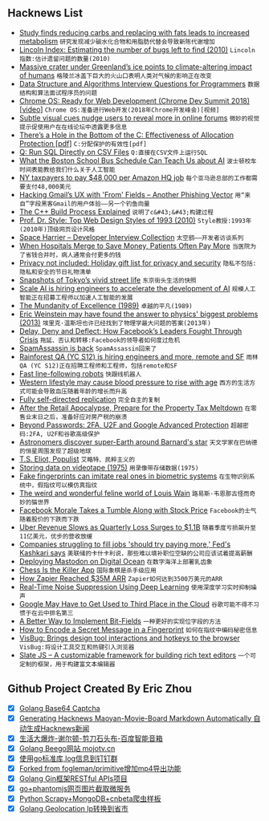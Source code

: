 ## Hacknews List


- [Study finds reducing carbs and replacing with fats leads to increased metabolism](https://www.nytimes.com/2018/11/14/well/eat/how-a-low-carb-diet-might-help-you-maintain-a-healthy-weight.html)  `研究发现减少碳水化合物和用脂肪代替会导致新陈代谢增加`
- [Lincoln Index: Estimating the number of bugs left to find (2010)](https://www.johndcook.com/blog/2010/07/13/lincoln-index/)  `Lincoln指数:估计遗留问题的数量(2010)`
- [Massive crater under Greenland’s ice points to climate-altering impact of humans](https://www.sciencemag.org/news/2018/11/massive-crater-under-greenland-s-ice-points-climate-altering-impact-time-humans)  `格陵兰冰盖下巨大的火山口表明人类对气候的影响正在改变`
- [Data Structure and Algorithms Interview Questions for Programmers](https://hackernoon.com/50-data-structure-and-algorithms-interview-questions-for-programmers-b4b1ac61f5b0)  `数据结构和算法面试程序员的问题`
- [Chrome OS: Ready for Web Development (Chrome Dev Summit 2018) [video]](https://www.youtube.com/watch?v=QTmAtXoPkgw)  `Chrome OS:准备进行Web开发(2018年Chrome开发峰会)[视频]`
- [Subtle visual cues nudge users to reveal more in online forums](https://news.psu.edu/story/543000/2018/11/06/research/subtle-visual-cues-nudge-users-reveal-more-online-forums)  `微妙的视觉提示促使用户在在线论坛中透露更多信息`
- [There’s a Hole in the Bottom of the C: Effectiveness of Allocation Protection [pdf]](http://web.mit.edu/ha22286/www/papers/SecDev18.pdf)  `C:分配保护的有效性[pdf]`
- [Q: Run SQL Directly on CSV Files](https://harelba.github.io/q/)  `Q:直接在CSV文件上运行SQL`
- [What the Boston School Bus Schedule Can Teach Us about AI](https://www.wired.com/story/joi-ito-ai-and-bus-routes/)  `波士顿校车时间表能教给我们什么关于人工智能`
- [NY taxpayers to pay $48,000 per Amazon HQ job](http://www.fox5ny.com/news/48k-per-amazon-hq-job)  `每个亚马逊总部的工作都需要支付48,000美元`
- [Hacking Gmail’s UX with &#39;From&#39; Fields – Another Phishing Vector](https://blog.cotten.io/hacking-gmail-with-weird-from-fields-d6494254722f)  `用“来自”字段黑客Gmail的用户体验——另一个钓鱼向量`
- [The C&#43;&#43; Build Process Explained](https://github.com/green7ea/cpp-compilation/blob/master/README.md)  `说明了c&#43;&#43;构建过程`
- [Prof. Dr. Style: Top Web Design Styles of 1993 (2010)](http://contemporary-home-computing.org/prof-dr-style/)  `Style教授:1993年(2010年)顶级网页设计风格`
- [Space Harrier – Developer Interview Collection](http://shmuplations.com/spaceharrier/)  `太空鹞——开发者访谈系列`
- [When Hospitals Merge to Save Money, Patients Often Pay More](https://www.nytimes.com/2018/11/14/health/hospital-mergers-health-care-spending.html)  `当医院为了省钱合并时，病人通常会付更多的钱`
- [Privacy not included: Holiday gift list for privacy and security](https://foundation.mozilla.org/en/privacynotincluded/)  `隐私不包括:隐私和安全的节日礼物清单`
- [Snapshots of Tokyo’s vivid street life](https://www.huckmag.com/art-and-culture/photography-2/tokyo-street-photographer-mikiko-hara/)  `东京街头生活的快照`
- [Scale AI is hiring engineers to accelerate the development of AI](https://scale.ai/about#jobs?ref=hn)  `规模人工智能正在招募工程师以加速人工智能的发展`
- [The Mundanity of Excellence (1989)](https://fermatslibrary.com/s/the-mundanity-of-excellence-an-ethnographic-report-on-stratification-and-olympic-swimmers)  `卓越的平凡(1989)`
- [Eric Weinstein may have found the answer to physics&#39; biggest problems (2013)](https://www.theguardian.com/science/2013/may/23/eric-weinstein-answer-physics-problems)  `埃里克·温斯坦也许已经找到了物理学最大问题的答案(2013年)`
- [Delay, Deny and Deflect: How Facebook’s Leaders Fought Through Crisis](https://www.nytimes.com/2018/11/14/technology/facebook-data-russia-election-racism.html)  `拖延、否认和转移:Facebook的领导者如何度过危机`
- [SpamAssassin is back](https://lwn.net/Articles/769917/)  `SpamAssassin回来了`
- [Rainforest QA (YC S12) is hiring engineers and more, remote and SF](https://jobs.lever.co/rainforest?lever-source%5B%5D=russ)  `雨林QA (YC S12)正在招聘工程师和工程师，包括remote和SF`
- [Fast line-following robots](https://www.a1k0n.net/2018/11/13/fast-line-following.html)  `快跟线机器人`
- [Western lifestyle may cause blood pressure to rise with age](https://www.theguardian.com/society/2018/nov/14/western-lifestyle-high-blood-pressure-age-hypertension)  `西方的生活方式可能会导致血压随着年龄的增长而升高`
- [Fully self-directed replication](https://cp4space.wordpress.com/2018/11/12/fully-self-directed-replication/)  `完全自主的复制`
- [After the Retail Apocalypse, Prepare for the Property Tax Meltdown](https://www.citylab.com/equity/2018/11/property-tax-dark-store-theory-retail-apocalypse-walmart/574123/)  `在零售业末日之后，准备好应对房产税的崩溃`
- [Beyond Passwords: 2FA, U2F and Google Advanced Protection](https://www.troyhunt.com/beyond-passwords-2fa-u2f-and-google-advanced-protection/)  `超越密码:2FA, U2F和谷歌高级保护`
- [Astronomers discover super-Earth around Barnard&#39;s star](https://phys.org/news/2018-11-astronomers-super-earth-barnard-star.html)  `天文学家在巴纳德的恒星周围发现了超级地球`
- [T.S. Eliot, Populist](https://www.firstthings.com/article/2018/12/t-s-eliot-populist)  `艾略特、民粹主义的`
- [Storing data on videotape (1975)](https://cerncourier.com/from-the-november-1975-issue/)  `用录像带存储数据(1975)`
- [Fake fingerprints can imitate real ones in biometric systems](https://www.theguardian.com/technology/2018/nov/15/fake-fingerprints-can-imitate-real-fingerprints-in-biometric-systems-research)  `在生物识别系统中，假指纹可以模仿真指纹`
- [The weird and wonderful feline world of Louis Wain](http://www.anothermanmag.com/life-culture/10560/the-forgotten-artist-who-changed-the-way-we-look-at-cats-louis-wain)  `路易斯·韦恩那古怪而奇妙的猫世界`
- [Facebook Morale Takes a Tumble Along with Stock Price](https://www.wsj.com/articles/facebook-morale-takes-a-tumble-along-with-stock-price-1542200400)  `Facebook的士气随着股价的下跌而下跌`
- [Uber Revenue Slows as Quarterly Loss Surges to $1.1B](https://www.bloomberg.com/news/articles/2018-11-14/uber-revenue-slows-as-quarterly-loss-surges-to-1-1-billion)  `随着季度亏损飙升至11亿美元，优步的营收放缓`
- [Companies struggling to fill jobs &#39;should try paying more,&#39; Fed&#39;s Kashkari says](https://www.cnbc.com/2018/11/13/firms-trying-to-fill-jobs-should-try-paying-more-feds-kashkari-says.html)  `美联储的卡什卡利说，那些难以填补职位空缺的公司应该试着提高薪酬`
- [Deploying Mastodon on Digital Ocean](https://startuplab.io/post/deploying-mastodon-on-digital-ocean)  `在数字海洋上部署乳齿象`
- [Chess Is the Killer App](https://www.bloomberg.com/opinion/articles/2018-11-13/world-chess-championship-2018-is-made-for-the-internet)  `国际象棋是杀手级应用`
- [How Zapier Reached $35M ARR](https://ryanberg.co/how-zapier-reached-35m-arr-with-this-saas-seo-strategy/)  `Zapier如何达到3500万美元的ARR`
- [Real-Time Noise Suppression Using Deep Learning](https://devblogs.nvidia.com/nvidia-real-time-noise-suppression-deep-learning/)  `使用深度学习实时抑制噪声`
- [Google May Have to Get Used to Third Place in the Cloud](https://www.bloomberg.com/news/articles/2018-11-13/google-may-have-to-get-used-to-third-place-in-the-cloud)  `谷歌可能不得不习惯于在云中排名第三`
- [A Better Way to Implement Bit-Fields](https://andrewkelley.me/post/a-better-way-to-implement-bit-fields.html)  `一种更好的实现位字段的方法`
- [How to Encode a Secret Message in a Fingerprint](https://spectrum.ieee.org/tech-talk/telecom/security/how-to-encode-a-secret-message-into-a-fingerprint)  `如何在指纹中编码秘密信息`
- [VisBug: Brings design tool interactions and hotkeys to the browser](https://github.com/GoogleChromeLabs/projectvisbug)  `VisBug:将设计工具交互和热键引入浏览器`
- [Slate JS – A customizable framework for building rich text editors](https://docs.slatejs.org)  `一个可定制的框架，用于构建富文本编辑器`

## Github Project Created By Eric Zhou

- [x] [Golang Base64 Captcha](https://github.com/mojocn/base64Captcha)
- [x] [Generating Hacknews Maoyan-Movie-Board Markdown Automatically 自动生成Hacknews新闻](https://github.com/dejavuzhou/md-genie)
- [x] [生活大爆炸-谢尔顿-剪刀石头布-百度智能音箱](https://github.com/mojocn/dueros-bang-game)
- [x] [Golang Beego网站 mojotv.cn](https://github.com/mojocn/www.mojotv.cn)
- [x] [使用go标准库,log信息到钉钉群](https://github.com/mojocn/dooger)
- [x] [Forked from fogleman/primitive增加mp4导出功能](https://github.com/mojocn/primitive)
- [x] [Golang Gin框架RESTful APIs项目](https://github.com/JJJJJJJerk/ezier-golang-web-api-framework)
- [x] [go+phantomjs网页图片截取微服务](https://github.com/mojocn/screen_shot)
- [x] [Python Scrapy+MongoDB+cnbeta爬虫样板](https://github.com/mojocn/scrapy_mongodb_boilerplate_cnbeta)
- [x] [Golang Geolocation Ip转换到省市](https://github.com/mojocn/ip2location)